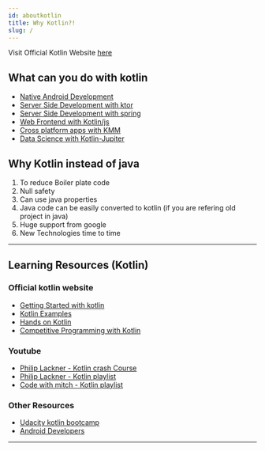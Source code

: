 ```yaml
---
id: aboutkotlin
title: Why Kotlin?!
slug: /
---
```


Visit Official Kotlin Website [here](https://kotlinlang.org/)

## What can you do with kotlin
 - [Native Android Development](https://developer.android.com/)
 - [Server Side Development with ktor](https://ktor.io/docs/quickstart-index.html)
 - [Server Side Development with spring](https://spring.io/guides/tutorials/spring-boot-kotlin/)
 - [Web Frontend with Kotlin/js](https://kotlinlang.org/docs/reference/js-overview.html)
 - [Cross platform apps with KMM](https://kotlinlang.org/lp/mobile/)
 - [Data Science with Kotlin-Jupiter](https://kotlinlang.org/docs/reference/data-science-overview.html)

## Why Kotlin instead of java
1. To reduce Boiler plate code
2. Null safety
3. Can use java properties
4. Java code can be easily converted to kotlin (if you are refering old project in java)
5. Huge support from google
6. New Technologies time to time
---

## Learning Resources (Kotlin)

### Official kotlin website

- [Getting Started with kotlin](https://kotlinlang.org/docs/tutorials/getting-started.html)
- [Kotlin Examples](https://play.kotlinlang.org/byExample/overview)
- [Hands on Kotlin](https://play.kotlinlang.org/hands-on/overview)
- [Competitive Programming with Kotlin](https://kotlinlang.org/docs/tutorials/competitive-programming.html)


### Youtube
- [Philip Lackner - Kotlin crash Course](https://www.youtube.com/watch?v=5flXf8nuq60&feature=youtu.be)
- [Philip Lackner - Kotlin playlist](https://www.youtube.com/playlist?list=PLQkwcJG4YTCRSQikwhtoApYs9ij_Hc5Z9)
- [Code with mitch - Kotlin playlist](https://www.youtube.com/playlist?list=PLgCYzUzKIBE-JpO1NWMdjCLUPVNNnVWXW)


### Other Resources
- [Udacity kotlin bootcamp](https://www.udacity.com/course/kotlin-bootcamp-for-programmers--ud9011?irclickid=12PSSYQOIxyOUIYwUx0Mo3YmUkiRKFTW7TYZyk0&irgwc=1&utm_source=affiliate&utm_medium=ads_n&aff=121977) 
- [Android Developers](https://developer.android.com/kotlin/campaign/learn)
---
